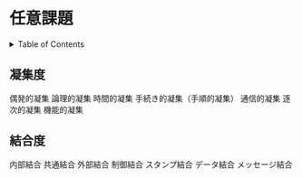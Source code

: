 # 任意課題

<!-- START doctoc generated TOC please keep comment here to allow auto update -->
<!-- DON'T EDIT THIS SECTION, INSTEAD RE-RUN doctoc TO UPDATE -->
<details>
<summary>Table of Contents</summary>

- [凝集度](#%E5%87%9D%E9%9B%86%E5%BA%A6)
- [結合度](#%E7%B5%90%E5%90%88%E5%BA%A6)

</details>
<!-- END doctoc generated TOC please keep comment here to allow auto update -->

## 凝集度


偶発的凝集
論理的凝集
時間的凝集
手続き的凝集（手順的凝集）
通信的凝集
逐次的凝集
機能的凝集



## 結合度


内部結合
共通結合
外部結合
制御結合
スタンプ結合
データ結合
メッセージ結合

